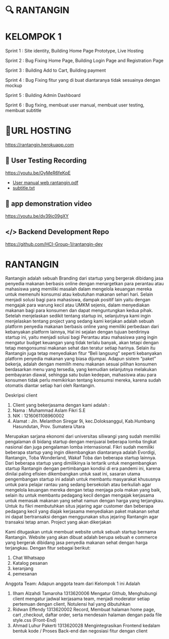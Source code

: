 # 🔍 RANTANGIN
# KELOMPOK 1

Sprint 1 : Site identity, Building Home Page Prototype, Live Hosting

Sprint 2 : Bug Fixing Home Page, Building Login Page and Registration Page

Sprint 3 : Building Add to Cart, Building payment

Sprint 4 : Bug Fixing fitur yang di buat diantaranya tidak sesuainya dengan mockup

Sprint 5 : Building Admin Dashboard

Sprint 6 : Bug fixing, membuat user manual, membuat user testing, membuat subtitle

# 🔗URL HOSTING
https://rantangin.herokuapp.com 

## 🎥 User Testing Recording
https://youtu.be/OyMeR6feKpE 

- [User manual web rantangin.pdf](https://github.com/HCI-Group-1/Assignment-5-FinalProject/files/7780951/User.manual.web.rantangin.pdf)
- [subtitle.txt](https://github.com/HCI-Group-1/Assignment-5-FinalProject/files/7781028/subtitle.txt)

## 🎥 app demonstration video
https://youtu.be/dv39jc09gXY  

## </> Backend Development Repo
https://github.com/HCI-Group-1/rantangin-dev


# RANTANGIN
Rantangin adalah sebuah Branding dari startup yang bergerak dibidang jasa penyedia 
makanan berbasis online dengan menargetkan para perantau atau mahasiswa yang memiliki 
masalah dalam mengelola keuangan mereka untuk memenuhi konsumsi atau kebutuhan 
makanan sehari hari. Selain menjadi solusi bagi para mahasiswa, dampak positif lain yaitu 
dengan mengajak para warung kecil atau UMKM sejenis, dalam menyediakan makanan bagi 
para konsumen dan dapat menguntungkan kedua pihak.
Setelah menjelaskan sedikit tentang startup ini, selanjutnya kami ingin menjelaskan tentang 
project yang sedang kami kerjakan adalah sebuah platform penyedia makanan berbasis 
online yang memiliki perbedaan dari kebanyakan platform lainnya, 
Hal ini sejalan dengan tujuan berdirinya startup ini, yaitu menjadi solusi bagi Perantau atau 
mahasiswa yang ingin mengatur budget keuangan yang tidak terlalu banyak, akan tetapi 
dengan tetap mengonsumsi makanan sehat dan teratur setiap harinya.
Selain itu Rantangin juga tetap menyediakan fitur “Beli langsung” seperti kebanyakan 
platform penyedia makanan yang biasa dijumpai.
Adapun sistem “paket” bekerja, adalah dengan memilih menu makanan sesuai pilihan 
konsumen berdasarkan menu yang tersedia, yang kemudian selanjutnya melakukan 
pembayaran diawal, sehingga satu bulan kedepan, mahasiswa atau para konsumen tidak 
perlu memikirkan tentang konsumsi mereka, karena sudah otomatis diantar setiap hari oleh 
Rantangin.

Deskripsi client

1. Client yang bekerjasama dengan kami adalah :
2. Nama : Muhammad Aslam Fikri S.E 
3. NIK : 1216061108960002 
4. Alamat : Jln. Melanthon Siregar 9i, kec.Doloksanggul, Kab.Humbang Hasundutan, Prov. Sumatera Utara

Merupakan sarjana ekonomi dari universitas siliwangi yang sudah memiliki pengalaman di bidang startup dengan menjuarai beberapa lomba tingkat nasional dan juga pengalaman lomba internasional. Fikri sudah memiliki beberapa startup yang ingin dikembangkan diantaranya adalah Evordigi, Rantangin, Toba Wonderland, Wakaf Toba dan beberapa startup lainnya. Dari beberapa startup yang dimilikinya ia tertarik untuk mengembangkan startup Rantangin dengan pertimbangan kondisi di era pandemi ini, karena dinilai paling efisien dikembangkan untuk saat ini, sasaran utama pengembangan startup ini adalah untuk membantu masyarakat khususnya untuk para pelajar rantau yang sedang bersekolah atau berkuliah agar mengelola keuangan mereka dengan tetap menjaga pola makan yang baik, selain itu untuk membantu pedagang kecil dengan mengajak kerjasama untuk memasak makanan yang sehat namun dengan harga yang terjangkau. Untuk itu fikri membutuhkan situs jejaring agar customer dan beberapa pedagang kecil yang diajak kerjasama menyediakan paket makanan sehat ini dapat bertransaksi dengan menggunakan situs jejaring Rantangin agar transaksi tetap aman.
Project yang akan dikerjakan

Kami ditugaskan untuk membuat website untuk sebuah startup bernama Rantangin. 
Website yang akan dibuat adalah berupa sebuah e commerce yang bergerak dibidang jasa penyedia makanan sehat dengan harga terjangkau. 
Dengan fitur sebagai berikut:
1. Chat Whatsapp
2. Katalog pesanan
3. keranjang
4. pemesanan

Anggota Team:
Adapun anggota team dari Kelompok 1 ini Adalah 
1. Ilham Alzahdi Tamaroha 1313620006 Mengatur Github, Menghubungi client mengatur jadwal kerjasama team, menjadi moderator setiap pertemuan dengan client, Notulensi hal yang dibutuhkan
2. Ridwan Effendy 1313620002  Record, Membuat halaman home page, cart ,checkout, daftar order, serta mendesain halaman dengan pada file style.css (Front-End) 
3. Ahmad Luhur Pakerti 1313620028 Mengintegrasikan Frontend kedalam bentuk kode / Proses Back-end dan negosiasi fitur dengan client
